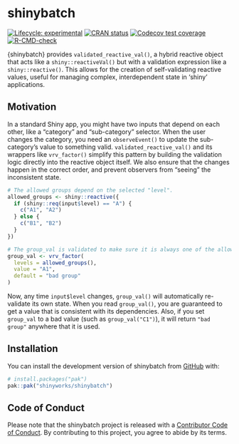 

<!-- README.md is generated from README.qmd. Please edit that file -->

# shinybatch

<!-- badges: start -->

[![Lifecycle:
experimental](https://img.shields.io/badge/lifecycle-experimental-orange.svg)](https://lifecycle.r-lib.org/articles/stages.html#experimental)
[![CRAN
status](https://www.r-pkg.org/badges/version/shinybatch.png)](https://CRAN.R-project.org/package=shinybatch)
[![Codecov test
coverage](https://codecov.io/gh/shinyworks/shinybatch/graph/badge.svg)](https://app.codecov.io/gh/shinyworks/shinybatch)
[![R-CMD-check](https://github.com/shinyworks/shinybatch/actions/workflows/R-CMD-check.yaml/badge.svg)](https://github.com/shinyworks/shinybatch/actions/workflows/R-CMD-check.yaml)
<!-- badges: end -->

{shinybatch} provides `validated_reactive_val()`, a hybrid reactive
object that acts like a `shiny::reactiveVal()` but with a validation
expression like a `shiny::reactive()`. This allows for the creation of
self-validating reactive values, useful for managing complex,
interdependent state in ‘shiny’ applications.

## Motivation

In a standard Shiny app, you might have two inputs that depend on each
other, like a “category” and “sub-category” selector. When the user
changes the category, you need an `observeEvent()` to update the
sub-category’s value to something valid. `validated_reactive_val()` and
its wrappers like `vrv_factor()` simplify this pattern by building the
validation logic directly into the reactive object itself. We also
ensure that the changes happen in the correct order, and prevent
observers from “seeing” the inconsistent state.

``` r
# The allowed groups depend on the selected "level".
allowed_groups <- shiny::reactive({
  if (shiny::req(input$level) == "A") {
    c("A1", "A2")
  } else {
    c("B1", "B2")
  }
})

# The group_val is validated to make sure it is always one of the allowed groups, returning "bad group" if not.
group_val <- vrv_factor(
  levels = allowed_groups(),
  value = "A1",
  default = "bad group"
)
```

Now, any time `input$level` changes, `group_val()` will automatically
re-validate its own state. When you read `group_val()`, you are
guaranteed to get a value that is consistent with its dependencies.
Also, if you set `group_val` to a bad value (such as `group_val("C1")`),
it will return `"bad group"` anywhere that it is used.

## Installation

You can install the development version of shinybatch from
[GitHub](https://github.com/) with:

``` r
# install.packages("pak")
pak::pak("shinyworks/shinybatch")
```

## Code of Conduct

Please note that the shinybatch project is released with a [Contributor
Code of
Conduct](https://shinyworks.github.io/shinybatch/CODE_OF_CONDUCT.html).
By contributing to this project, you agree to abide by its terms.
